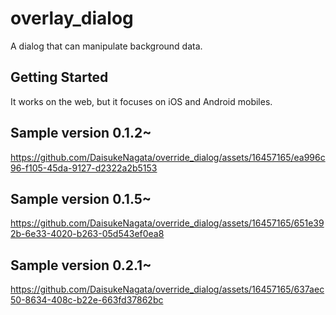 # overlay_dialog

A dialog that can manipulate background data.

## Getting Started

It works on the web, but it focuses on iOS and Android mobiles.
## Sample version 0.1.2~

https://github.com/DaisukeNagata/override_dialog/assets/16457165/ea996c96-f105-45da-9127-d2322a2b5153

## Sample version 0.1.5~

https://github.com/DaisukeNagata/override_dialog/assets/16457165/651e392b-6e33-4020-b263-05d543ef0ea8

## Sample version 0.2.1~

https://github.com/DaisukeNagata/override_dialog/assets/16457165/637aec50-8634-408c-b22e-663fd37862bc
